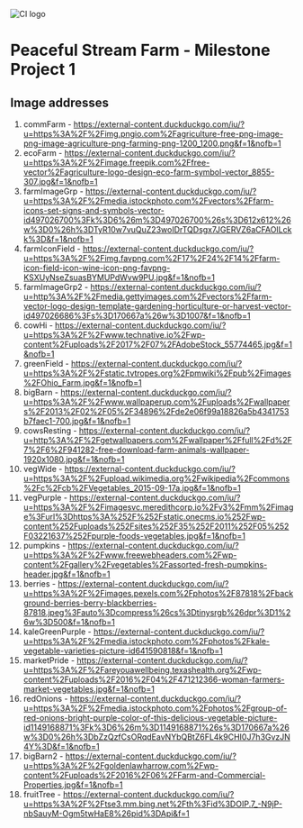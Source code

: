 ![CI logo](https://codeinstitute.s3.amazonaws.com/fullstack/ci_logo_small.png)

# Peaceful Stream Farm - Milestone Project 1

## Image addresses
1) commFarm - https://external-content.duckduckgo.com/iu/?u=https%3A%2F%2Fimg.pngio.com%2Fagriculture-free-png-image-png-image-agriculture-png-farming-png-1200_1200.png&f=1&nofb=1
2) ecoFarm - https://external-content.duckduckgo.com/iu/?u=https%3A%2F%2Fimage.freepik.com%2Ffree-vector%2Fagriculture-logo-design-eco-farm-symbol-vector_8855-307.jpg&f=1&nofb=1
3) farmImageGrp - https://external-content.duckduckgo.com/iu/?u=https%3A%2F%2Fmedia.istockphoto.com%2Fvectors%2Ffarm-icons-set-signs-and-symbols-vector-id497026700%3Fk%3D6%26m%3D497026700%26s%3D612x612%26w%3D0%26h%3DTyR10w7vuQuZ23woIDrTQDsgx7JGERVZ6aCFAOILckk%3D&f=1&nofb=1
4) farmIconField - https://external-content.duckduckgo.com/iu/?u=https%3A%2F%2Fimg.favpng.com%2F17%2F24%2F14%2Ffarm-icon-field-icon-wine-icon-png-favpng-KSXUyNseZsuasBYMUPdWvw9PU.jpg&f=1&nofb=1
5) farmImageGrp2 - https://external-content.duckduckgo.com/iu/?u=http%3A%2F%2Fmedia.gettyimages.com%2Fvectors%2Ffarm-vector-logo-design-template-gardening-horticulture-or-harvest-vector-id497026686%3Fs%3D170667a%26w%3D1007&f=1&nofb=1
6) cowHi - https://external-content.duckduckgo.com/iu/?u=https%3A%2F%2Fwww.technative.io%2Fwp-content%2Fuploads%2F2017%2F07%2FAdobeStock_55774465.jpg&f=1&nofb=1
7) greenField - https://external-content.duckduckgo.com/iu/?u=https%3A%2F%2Fstatic.tvtropes.org%2Fpmwiki%2Fpub%2Fimages%2FOhio_Farm.jpg&f=1&nofb=1
8) bigBarn - https://external-content.duckduckgo.com/iu/?u=https%3A%2F%2Fwww.wallpaperup.com%2Fuploads%2Fwallpapers%2F2013%2F02%2F05%2F34896%2Fde2e06f99a18826a5b4341753b7faec1-700.jpg&f=1&nofb=1
9) cowsResting - https://external-content.duckduckgo.com/iu/?u=http%3A%2F%2Fgetwallpapers.com%2Fwallpaper%2Ffull%2Fd%2F7%2F6%2F941282-free-download-farm-animals-wallpaper-1920x1080.jpg&f=1&nofb=1
10) vegWide - https://external-content.duckduckgo.com/iu/?u=https%3A%2F%2Fupload.wikimedia.org%2Fwikipedia%2Fcommons%2Fc%2Fcb%2FVegetables_2015-09-17a.jpg&f=1&nofb=1
11) vegPurple - https://external-content.duckduckgo.com/iu/?u=https%3A%2F%2Fimagesvc.meredithcorp.io%2Fv3%2Fmm%2Fimage%3Furl%3Dhttps%3A%252F%252Fstatic.onecms.io%252Fwp-content%252Fuploads%252Fsites%252F35%252F2011%252F05%252F03221637%252Fpurple-foods-vegetables.jpg&f=1&nofb=1
12) pumpkins - https://external-content.duckduckgo.com/iu/?u=https%3A%2F%2Fwww.freewebheaders.com%2Fwp-content%2Fgallery%2Fvegetables%2Fassorted-fresh-pumpkins-header.jpg&f=1&nofb=1
13) berries - https://external-content.duckduckgo.com/iu/?u=https%3A%2F%2Fimages.pexels.com%2Fphotos%2F87818%2Fbackground-berries-berry-blackberries-87818.jpeg%3Fauto%3Dcompress%26cs%3Dtinysrgb%26dpr%3D1%26w%3D500&f=1&nofb=1
14) kaleGreenPurple - https://external-content.duckduckgo.com/iu/?u=https%3A%2F%2Fmedia.istockphoto.com%2Fphotos%2Fkale-vegetable-varieties-picture-id641590818&f=1&nofb=1
15) marketPride - https://external-content.duckduckgo.com/iu/?u=https%3A%2F%2Fareyouawellbeing.texashealth.org%2Fwp-content%2Fuploads%2F2016%2F04%2F471212366-woman-farmers-market-vegetables.jpg&f=1&nofb=1
16) redOnions - https://external-content.duckduckgo.com/iu/?u=https%3A%2F%2Fmedia.istockphoto.com%2Fphotos%2Fgroup-of-red-onions-bright-purple-color-of-this-delicious-vegetable-picture-id1149168871%3Fk%3D6%26m%3D1149168871%26s%3D170667a%26w%3D0%26h%3DbZzQzfCsORqdEavNYbQBtZ6FL4k9CHI0J7h3GvzJN4Y%3D&f=1&nofb=1
17) bigBarn2 - https://external-content.duckduckgo.com/iu/?u=https%3A%2F%2Fgoldenlawharrow.com%2Fwp-content%2Fuploads%2F2016%2F06%2FFarm-and-Commercial-Properties.jpg&f=1&nofb=1
18) fruitTree - https://external-content.duckduckgo.com/iu/?u=https%3A%2F%2Ftse3.mm.bing.net%2Fth%3Fid%3DOIP.7_-N9jP-nbSauyM-Ogm5twHaE8%26pid%3DApi&f=1


